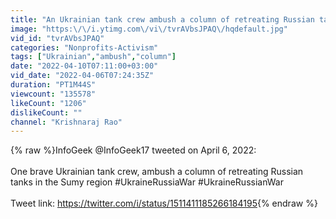 ```yaml
---
title: "An Ukrainian tank crew ambush a column of retreating Russian tanks in Sumy region"
image: "https:\/\/i.ytimg.com\/vi\/tvrAVbsJPAQ\/hqdefault.jpg"
vid_id: "tvrAVbsJPAQ"
categories: "Nonprofits-Activism"
tags: ["Ukrainian","ambush","column"]
date: "2022-04-10T07:11:00+03:00"
vid_date: "2022-04-06T07:24:35Z"
duration: "PT1M44S"
viewcount: "135578"
likeCount: "1206"
dislikeCount: ""
channel: "Krishnaraj Rao"
---
```

{% raw %}InfoGeek @InfoGeek17 tweeted on April 6, 2022:<br /><br />One brave Ukrainian tank crew, ambush a column of retreating Russian tanks in the Sumy region #UkraineRussiaWar #UkraineRussianWar<br /><br />Tweet link: <a rel="nofollow" target="blank" href="https://twitter.com/i/status/1511411185266184195">https://twitter.com/i/status/1511411185266184195</a>{% endraw %}
